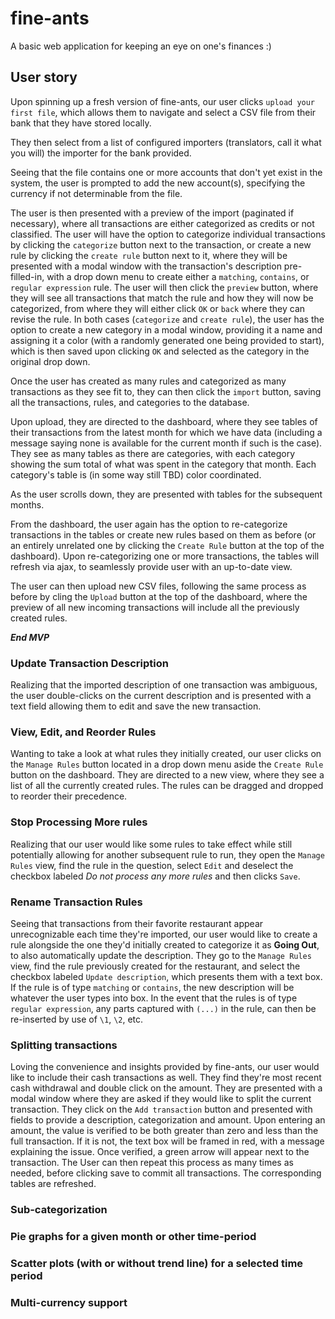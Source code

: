 # fine-ants

A basic web application for keeping an eye on one's finances :)

## User story

Upon spinning up a fresh version of fine-ants, our user clicks `upload your
first file`, which allows them to navigate and select a CSV file from their
bank that they have stored locally.

They then select from a list of configured importers (translators, call it
what you will) the importer for the bank provided.

Seeing that the file contains one or more accounts that don't yet exist in the
system, the user is prompted to add the new account(s), specifying the currency
if not determinable from the file.

The user is then presented with a preview of the import (paginated if
necessary), where all transactions are either categorized as credits or not
classified. The user will have the option to categorize individual transactions
by clicking the `categorize` button next to the transaction, or create a new
rule by clicking the `create rule` button next to it, where they will be
presented with a modal window with the transaction's description pre-filled-in,
with a drop down menu to create either a `matching`, `contains`, or `regular
expression` rule. The user will then click the `preview` button, where they will
see all transactions that match the rule and how they will now be categorized,
from where they will either click `OK` or `back` where they can revise the rule.
In both cases (`categorize` and `create rule`), the user has the option to
create a new category in a modal window, providing it a name and assigning it a
color (with a randomly generated one being provided to start), which is then
saved upon clicking `OK` and selected as the category in the original drop down.

Once the user has created as many rules and categorized as many transactions as
they see fit to, they can then click the `import` button, saving all the
transactions, rules, and categories to the database.

Upon upload, they are directed to the dashboard, where they see tables of their
transactions from the latest month for which we have data (including a message
saying none is available for the current month if such is the case). They see as
many tables as there are categories, with each category showing the sum total
of what was spent in the category that month. Each category's table is (in some
way still TBD) color coordinated.

As the user scrolls down, they are presented with tables for the subsequent
months.

From the dashboard, the user again has the option to re-categorize transactions
in the tables or create new rules based on them as before (or an entirely
unrelated one by clicking the `Create Rule` button at the top of the dashboard).
Upon re-categorizing one or more transactions, the tables will refresh via
ajax, to seamlessly provide user with an up-to-date view.

The user can then upload new CSV files, following the same process as before
by cling the `Upload` button at the top of the dashboard, where the preview of
all new incoming transactions will include all the previously created rules.

***End MVP***

### Update Transaction Description

Realizing that the imported description of one transaction was ambiguous, the
user double-clicks on the current description and is presented with a text field
allowing them to edit and save the new transaction.


### View, Edit, and Reorder Rules

Wanting to take a look at what rules they initially created, our user clicks on
the `Manage Rules` button located in a drop down menu aside the `Create Rule`
button on the dashboard. They are directed to a new view, where they see a list
of all the currently created rules. The rules can be dragged and dropped to
reorder their precedence.

### Stop Processing More rules

Realizing that our user would like some rules to take effect while still
potentially allowing for another subsequent rule to run, they open the `Manage
Rules` view, find the rule in the question, select `Edit` and deselect the
checkbox labeled *Do not process any more rules* and then clicks `Save`.

### Rename Transaction Rules

Seeing that transactions from their favorite restaurant appear unrecognizable
each time they're imported, our user would like to create a rule alongside the
one they'd initially created to categorize it as **Going Out**, to also
automatically update the description. They go to the `Manage Rules` view, find
the rule previously created for the restaurant, and select the checkbox labeled
`Update description`, which presents them with a text box.
If the rule is of type `matching` or `contains`, the new description will be
whatever the user types into box. In the event that the rules is of type
`regular expression`, any parts captured with `(...)` in the rule, can then be
re-inserted by use of `\1`, `\2`, etc.

### Splitting transactions

Loving the convenience and insights provided by fine-ants, our user would like
to include their cash transactions as well. They find they're most recent cash
withdrawal and double click on the amount. They are presented with a modal
window where they are asked if they would like to split the current transaction.
They click on the `Add transaction` button and presented with fields to provide
a description, categorization and amount. Upon entering an amount, the value is
verified to be both greater than zero and less than the full transaction. If it
is not, the text box will be framed in red, with a message explaining the issue.
Once verified, a green arrow will appear next to the transaction. The User can
then repeat this process as many times as needed, before clicking save to commit
all transactions. The corresponding tables are refreshed.


### Sub-categorization
### Pie graphs for a given month or other time-period
### Scatter plots (with or without trend line) for a selected time period
### Multi-currency support
